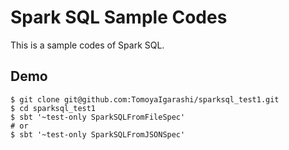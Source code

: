 Spark SQL Sample Codes
=====

This is a sample codes of Spark SQL.

## Demo

```shell
$ git clone git@github.com:TomoyaIgarashi/sparksql_test1.git
$ cd sparksql_test1
$ sbt '~test-only SparkSQLFromFileSpec'
# or
$ sbt '~test-only SparkSQLFromJSONSpec'
```
